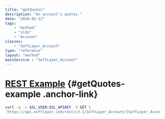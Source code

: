 ```yaml
---
title: "getQuotes"
description: "An account's quotes."
date: "2018-02-12"
tags:
    - "method"
    - "sldn"
    - "Account"
classes:
    - "SoftLayer_Account"
type: "reference"
layout: "method"
mainService : "SoftLayer_Account"
---
```


# [REST Example](#getQuotes-example) <a href="/article/rest/"><i class="fas fa-question"></i></a> {#getQuotes-example .anchor-link} 
```bash
curl -g -u $SL_USER:$SL_APIKEY -X GET \
'https://api.softlayer.com/rest/v3.1/SoftLayer_Account/{SoftLayer_AccountID}/getQuotes'
```
